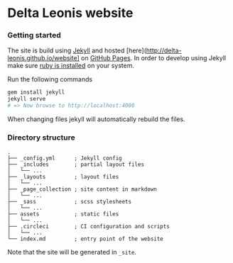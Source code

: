 # Delta Leonis website

### Getting started
The site is build using [Jekyll](https://jekyllrb.com/) and hosted [here](http://delta-leonis.github.io/website] on [GitHub Pages](https://pages.github.com/).
In order to develop using Jekyll make sure [ruby is installed](https://www.ruby-lang.org/en/documentation/installation/) on your system.

Run the following commands
```ruby
gem install jekyll
jekyll serve
# => Now browse to http://localhost:4000
```
When changing files jekyll will automatically rebuild the files.

### Directory structure
```
.
├── _config.yml      ; Jekyll config
├── _includes        ; partial layout files
│   └── ...
├── _layouts         ; layout files
│   └── ...
├── _page_collection ; site content in markdown
│   └── ...
├── _sass            ; scss stylesheets
│   └── ...
├── assets           ; static files
│   └── ...
├── .circleci        ; CI configuration and scripts
│   └── ...
└── index.md         ; entry point of the website
```

Note that the site will be generated in `_site`.
